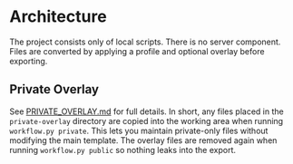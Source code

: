 # Architecture

The project consists only of local scripts. There is no server component.
Files are converted by applying a profile and optional overlay before exporting.

## Private Overlay
See [PRIVATE_OVERLAY.md](PRIVATE_OVERLAY.md) for full details. In short, any
files placed in the `private-overlay` directory are copied into the working
area when running `workflow.py private`. This lets you maintain private-only
files without modifying the main template. The overlay files are removed again
when running `workflow.py public` so nothing leaks into the export.
